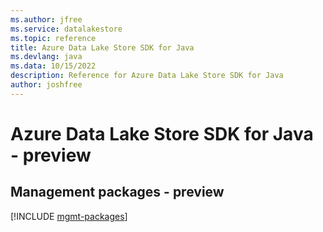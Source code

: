 ```yaml
---
ms.author: jfree
ms.service: datalakestore
ms.topic: reference
title: Azure Data Lake Store SDK for Java
ms.devlang: java
ms.data: 10/15/2022
description: Reference for Azure Data Lake Store SDK for Java
author: joshfree
---
```

# Azure Data Lake Store SDK for Java - preview

## Management packages - preview
[!INCLUDE [mgmt-packages](data-lake-store-mgmt-index.md)]
